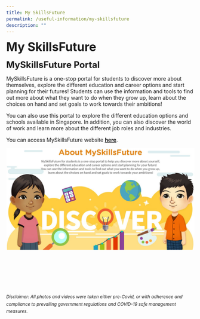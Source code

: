 ```yaml
---
title: My SkillsFuture
permalink: /useful-information/my-skillsfuture
description: ""
---
```

**<font size="6">My SkillsFuture</font>**

**<font size="5">MySkillsFuture Portal</font>**

MySkillsFuture is a one-stop portal for students to discover more about themselves, explore the different education and career options and start planning for their futures! Students can use the information and tools to find out more about what they want to do when they grow up, learn about the choices on hand and set goals to work towards their ambitions!  
  
You can also use this portal to explore the different education options and schools available in Singapore. In addition, you can also discover the world of work and learn more about the different job roles and industries.  
  
You can access MySkillsFuture website [**here**](https://www.myskillsfuture.gov.sg/content/student/en/primary.html).


![](/images/Useful%20Information/MySkillsFuture%20Photo.jpg)


<br><br><br><br><br><br>
<sup>_Disclaimer: All photos and videos were taken either pre-Covid, or with adherence and compliance to prevailing government regulations and COVID-19 safe management measures._</sup>
